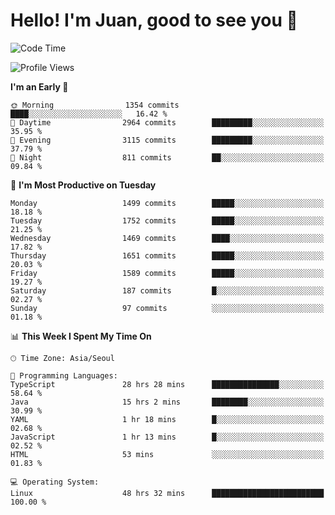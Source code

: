 # Hello! I'm Juan, good to see you 👋

<!--
**Y-k-Y/Y-k-Y** is a ✨ _special_ ✨ repository because its `README.md` (this file) appears on your GitHub profile.

Here are some ideas to get you started:

- 🔭 I’m currently working on ...
- 🌱 I’m currently learning ...
- 👯 I’m looking to collaborate on ...
- 🤔 I’m looking for help with ...
- 💬 Ask me about ...
- 📫 How to reach me: ...
- 😄 Pronouns: ...
- ⚡ Fun fact: ...
-->
<!--
![Profile views](https://gpvc.arturio.dev/Y-k-Y)

[![Omid Nikrah StackOverflow](https://github-readme-stackoverflow.vercel.app/?userID=9517076)](https://stackoverflow.com/users/9517076/i-have-10-fingers)
-->

<!--START_SECTION:waka-->
![Code Time](http://img.shields.io/badge/Code%20Time-1%2C258%20hrs%2039%20mins-blue)

![Profile Views](http://img.shields.io/badge/Profile%20Views-0-blue)

**I'm an Early 🐤** 

```text
🌞 Morning                1354 commits        ████░░░░░░░░░░░░░░░░░░░░░   16.42 % 
🌆 Daytime                2964 commits        █████████░░░░░░░░░░░░░░░░   35.95 % 
🌃 Evening                3115 commits        █████████░░░░░░░░░░░░░░░░   37.79 % 
🌙 Night                  811 commits         ██░░░░░░░░░░░░░░░░░░░░░░░   09.84 % 
```
📅 **I'm Most Productive on Tuesday** 

```text
Monday                   1499 commits        █████░░░░░░░░░░░░░░░░░░░░   18.18 % 
Tuesday                  1752 commits        █████░░░░░░░░░░░░░░░░░░░░   21.25 % 
Wednesday                1469 commits        ████░░░░░░░░░░░░░░░░░░░░░   17.82 % 
Thursday                 1651 commits        █████░░░░░░░░░░░░░░░░░░░░   20.03 % 
Friday                   1589 commits        █████░░░░░░░░░░░░░░░░░░░░   19.27 % 
Saturday                 187 commits         █░░░░░░░░░░░░░░░░░░░░░░░░   02.27 % 
Sunday                   97 commits          ░░░░░░░░░░░░░░░░░░░░░░░░░   01.18 % 
```


📊 **This Week I Spent My Time On** 

```text
🕑︎ Time Zone: Asia/Seoul

💬 Programming Languages: 
TypeScript               28 hrs 28 mins      ███████████████░░░░░░░░░░   58.64 % 
Java                     15 hrs 2 mins       ████████░░░░░░░░░░░░░░░░░   30.99 % 
YAML                     1 hr 18 mins        █░░░░░░░░░░░░░░░░░░░░░░░░   02.68 % 
JavaScript               1 hr 13 mins        █░░░░░░░░░░░░░░░░░░░░░░░░   02.52 % 
HTML                     53 mins             ░░░░░░░░░░░░░░░░░░░░░░░░░   01.83 % 

💻 Operating System: 
Linux                    48 hrs 32 mins      █████████████████████████   100.00 % 
```


<!--END_SECTION:waka-->
